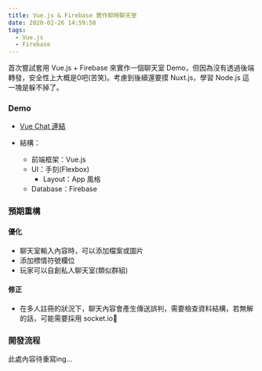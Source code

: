 ```yaml
---
title: Vue.js & Firebase 實作即時聊天室
date: 2020-02-26 14:59:58
tags:
  - Vue.js
  - Firebase
---
```

首次嘗試套用 Vue.js + Firebase 來實作一個聊天室 Demo，但因為沒有透過後端轉發，安全性上大概是0吧(苦笑)。考慮到後續還要摸 Nuxt.js，學習 Node.js 這一塊是躲不掉了。
<!--more-->
### Demo
- [Vue Chat 連結](https://vue-chat-6a66d.firebaseapp.com/)

- 結構：
  - 前端框架：Vue.js
  - UI：手刻(Flexbox)
    - Layout：App 風格
  - Database：Firebase

### 預期重構
#### 優化
- 聊天室輸入內容時，可以添加檔案或圖片
- 添加標情符號欄位
- 玩家可以自創私人聊天室(類似群組)

#### 修正
- 在多人註冊的狀況下，聊天內容會產生傳送誤判，需要檢查資料結構，若無解的話，可能需要採用 socket.io


### 開發流程
此處內容待重寫ing...
